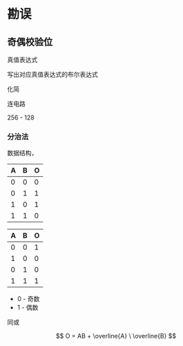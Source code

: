 # 勘误

## 奇偶校验位

真值表达式

写出对应真值表达式的布尔表达式

化简

连电路

256 - 128

### 分治法

数据结构，

| A   | B   | O   |
| --- | --- | --- |
| 0   | 0   | 0   |
| 0   | 1   | 1   |
| 1   | 0   | 1   |
| 1   | 1   | 0   |

| A   | B   | O   |
| --- | --- | --- |
| 0   | 0   | 1   |
| 1   | 0   | 0   |
| 0   | 1   | 0   |
| 1   | 1   | 1   |

- 0 - 奇数
- 1 - 偶数

同或

$$
O = AB + \overline{A} \ \overline{B}
$$

